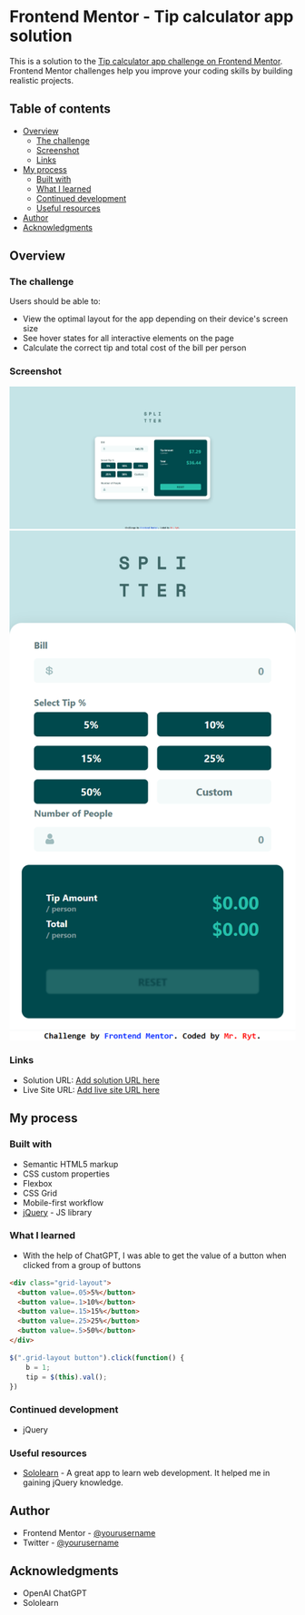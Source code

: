 # Frontend Mentor - Tip calculator app solution

This is a solution to the [Tip calculator app challenge on Frontend Mentor](https://www.frontendmentor.io/challenges/tip-calculator-app-ugJNGbJUX). Frontend Mentor challenges help you improve your coding skills by building realistic projects.

## Table of contents

- [Overview](#overview)
  - [The challenge](#the-challenge)
  - [Screenshot](#screenshot)
  - [Links](#links)
- [My process](#my-process)
  - [Built with](#built-with)
  - [What I learned](#what-i-learned)
  - [Continued development](#continued-development)
  - [Useful resources](#useful-resources)
- [Author](#author)
- [Acknowledgments](#acknowledgments)

## Overview

### The challenge

Users should be able to:

- View the optimal layout for the app depending on their device's screen size
- See hover states for all interactive elements on the page
- Calculate the correct tip and total cost of the bill per person

### Screenshot

![Desktop view](./design/Desktop%20view.jpeg)
![Mobile view](./design/Mobile%20view.png)

### Links

- Solution URL: [Add solution URL here](https://your-solution-url.com)
- Live Site URL: [Add live site URL here](https://your-live-site-url.com)

## My process

### Built with

- Semantic HTML5 markup
- CSS custom properties
- Flexbox
- CSS Grid
- Mobile-first workflow
- [jQuery](https://jquery.com/) - JS library

### What I learned

- With the help of ChatGPT, I was able to get the value of a button when clicked from a group of buttons

```html
<div class="grid-layout">
  <button value=.05>5%</button>
  <button value=.1>10%</button>
  <button value=.15>15%</button>
  <button value=.25>25%</button>
  <button value=.5>50%</button>
</div>
```

```js
$(".grid-layout button").click(function() {
    b = 1;
    tip = $(this).val();
})
```

### Continued development

- jQuery

### Useful resources

- [Sololearn](https://www.sololearn.com) - A great app to learn web development. It helped me in gaining jQuery knowledge.

## Author
- Frontend Mentor - [@yourusername](https://www.frontendmentor.io/profile/yourusername)
- Twitter - [@yourusername](https://www.twitter.com/yourusername)

## Acknowledgments

- OpenAI ChatGPT
- Sololearn